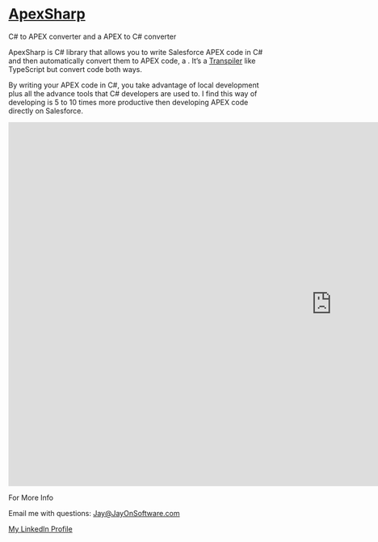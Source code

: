 # [ApexSharp](https://github.com/jayonsoftware/apexsharp)

C# to APEX converter and a APEX to C# converter

ApexSharp is C# library that allows you to write Salesforce APEX code in C# and then automatically convert them to APEX code, a . It’s a [Transpiler](https://en.wikipedia.org/wiki/Source-to-source_compiler) like TypeScript but convert code both ways.  

By writing your APEX code in C#, you take advantage of local development plus all the advance tools that C# developers are used to. I find this way of developing is 5 to 10 times more productive then developing APEX code directly on Salesforce. 


<iframe src="https://player.vimeo.com/video/224927838" width="1280" height="720" frameborder="0" webkitallowfullscreen mozallowfullscreen allowfullscreen></iframe>


For More Info

Email me with questions: <Jay@JayOnSoftware.com>  

[My LinkedIn Profile](https://www.linkedin.com/in/jayonsoftware/)

